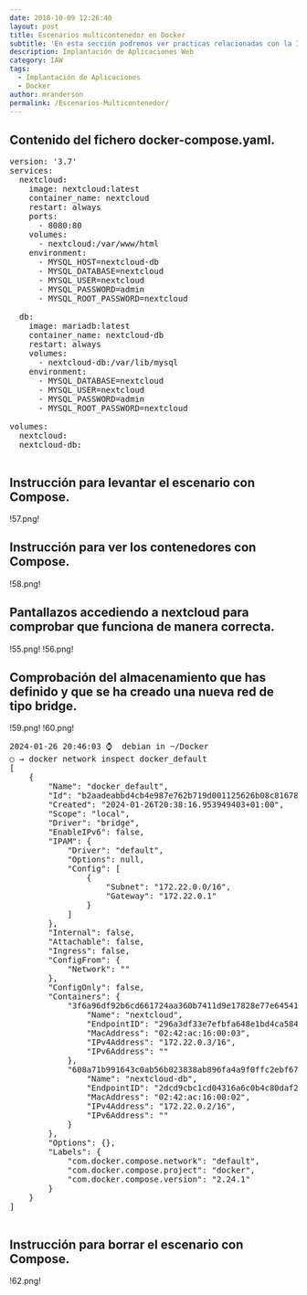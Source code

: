 ```yaml
---
date: 2018-10-09 12:26:40
layout: post
title: Escenarios multicontenedor en Docker
subtitle: 'En esta sección podremos ver practicas relacionadas con la Implantación de Aplicaciones Web'
description: Implantación de Aplicaciones Web
category: IAW
tags:
  - Implantación de Aplicaciones
  - Docker
author: mranderson
permalink: /Escenarios-Multicontenedor/
---
```


##    Contenido del fichero docker-compose.yaml.
    
<pre>
version: '3.7'
services:
  nextcloud:
    image: nextcloud:latest
    container_name: nextcloud
    restart: always
    ports:
      - 8080:80
    volumes:
      - nextcloud:/var/www/html
    environment:
      - MYSQL_HOST=nextcloud-db
      - MYSQL_DATABASE=nextcloud
      - MYSQL_USER=nextcloud
      - MYSQL_PASSWORD=admin
      - MYSQL_ROOT_PASSWORD=nextcloud

  db:
    image: mariadb:latest
    container_name: nextcloud-db
    restart: always
    volumes:
      - nextcloud-db:/var/lib/mysql
    environment:
      - MYSQL_DATABASE=nextcloud
      - MYSQL_USER=nextcloud
      - MYSQL_PASSWORD=admin
      - MYSQL_ROOT_PASSWORD=nextcloud

volumes:
  nextcloud:
  nextcloud-db:

</pre>

## Instrucción para levantar el escenario con Compose.
!57.png!

##    Instrucción para ver los contenedores con Compose.
!58.png!
   

##  Pantallazos accediendo a nextcloud para comprobar que funciona de manera correcta.
!55.png!
!56.png!

##  Comprobación del almacenamiento que has definido y que se ha creado una nueva red de tipo bridge.
!59.png!
!60.png!
     
<pre>
2024-01-26 20:46:03 ⌚  debian in ~/Docker
○ → docker network inspect docker_default
[
    {
        "Name": "docker_default",
        "Id": "b2aadeabbd4cb4e987e762b719d001125626b08c81678816c754b9880f73d1e1",
        "Created": "2024-01-26T20:38:16.953949403+01:00",
        "Scope": "local",
        "Driver": "bridge",
        "EnableIPv6": false,
        "IPAM": {
            "Driver": "default",
            "Options": null,
            "Config": [
                {
                    "Subnet": "172.22.0.0/16",
                    "Gateway": "172.22.0.1"
                }
            ]
        },
        "Internal": false,
        "Attachable": false,
        "Ingress": false,
        "ConfigFrom": {
            "Network": ""
        },
        "ConfigOnly": false,
        "Containers": {
            "3f6a96df92b6cd661724aa360b7411d9e17828e77e64541c2fd1ddb600c1ff23": {
                "Name": "nextcloud",
                "EndpointID": "296a3df33e7efbfa648e1bd4ca584815aaf7efdc354dab9961c629de30bad55c",
                "MacAddress": "02:42:ac:16:00:03",
                "IPv4Address": "172.22.0.3/16",
                "IPv6Address": ""
            },
            "608a71b991643c0ab56b023838ab896fa4a9f0ffc2ebf67a7a600558e074480b": {
                "Name": "nextcloud-db",
                "EndpointID": "2dcd9cbc1cd04316a6c0b4c80daf2163d9c51e4ed21aa7ece6649efa13061ea8",
                "MacAddress": "02:42:ac:16:00:02",
                "IPv4Address": "172.22.0.2/16",
                "IPv6Address": ""
            }
        },
        "Options": {},
        "Labels": {
            "com.docker.compose.network": "default",
            "com.docker.compose.project": "docker",
            "com.docker.compose.version": "2.24.1"
        }
    }
]

</pre>

## Instrucción para borrar el escenario con Compose.

!62.png!